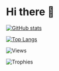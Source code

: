 # Hi there 👋

[![GitHub stats](https://github-readme-stats.vercel.app/api?username=simoneromano96&show_icons=true&count_private=true&theme=dracula)](https://github.com/anuraghazra/github-readme-stats)

[![Top Langs](https://github-readme-stats.vercel.app/api/top-langs/?username=simoneromano96&theme=dracula)](https://github.com/anuraghazra/github-readme-stats)

![Views](https://komarev.com/ghpvc/?username=simoneromano96&color=blueviolet)

![Trophies](https://github-profile-trophy.vercel.app/?username=simoneromano96&theme=dracula)

<!--
**simoneromano96/simoneromano96** is a ✨ _special_ ✨ repository because its `README.md` (this file) appears on your GitHub profile.

Here are some ideas to get you started:

- 🔭 I’m currently working on ...
- 🌱 I’m currently learning ...
- 👯 I’m looking to collaborate on ...
- 🤔 I’m looking for help with ...
- 💬 Ask me about ...
- 📫 How to reach me: ...
- 😄 Pronouns: ...
- ⚡ Fun fact: ...
-->
